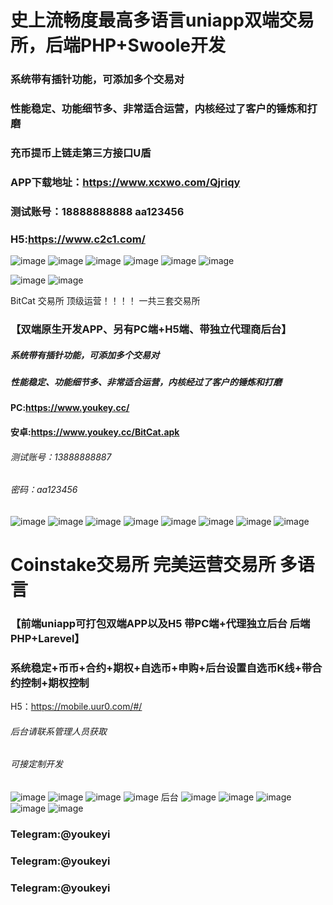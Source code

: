 
# 史上流畅度最高多语言uniapp双端交易所，后端PHP+Swoole开发
### 系统带有插针功能，可添加多个交易对
### 性能稳定、功能细节多、非常适合运营，内核经过了客户的锤炼和打磨
### 充币提币上链走第三方接口U盾
### APP下载地址：https://www.xcxwo.com/Qjriqy
### 测试账号：18888888888  aa123456
### H5:https://www.c2c1.com/

![image](https://github.com/YouKeyiru/BitCat-Exchange/assets/88319602/7b160dff-cb91-4d17-8f80-e289edce0c7a)
![image](https://github.com/YouKeyiru/BitCat-Exchange/assets/88319602/7b8a8532-1bcd-4254-98cb-81cc0a30212f)
![image](https://github.com/YouKeyiru/BitCat-Exchange/assets/88319602/5f550e8b-a00b-486f-8991-09bce0c305ef)
![image](https://github.com/YouKeyiru/BitCat-Exchange/assets/88319602/ce8e2524-8f48-47ff-b11a-b5a9bc31d6ab)
![image](https://github.com/YouKeyiru/BitCat-Exchange/assets/88319602/c15297e7-be20-41c2-8f39-6fda5379cabd)
![image](https://github.com/YouKeyiru/BitCat-Exchange/assets/88319602/39a1b2f2-3dab-4b81-bfe5-6600fbb8e590)

![image](https://github.com/YouKeyiru/BitCat-Exchange/assets/88319602/ce179b33-55df-48ad-9593-bade932147de)
![image](https://github.com/YouKeyiru/BitCat-Exchange/assets/88319602/310b3c90-8ab1-4210-a4c0-62b794b8a349)

 BitCat  交易所     顶级运营！！！！  一共三套交易所
### 【双端原生开发APP、另有PC端+H5端、带独立代理商后台】
#####  系统带有插针功能，可添加多个交易对
#####  性能稳定、功能细节多、非常适合运营，内核经过了客户的锤炼和打磨

#### PC:https://www.youkey.cc/
#### 安卓:https://www.youkey.cc/BitCat.apk
###### 测试账号：13888888887
###### 密码：aa123456
![image](https://user-images.githubusercontent.com/88319602/182165661-f6b094f9-3e38-4a18-92ab-60b7f8237a13.png)
![image](https://user-images.githubusercontent.com/88319602/182165696-f808a4b8-5a69-48bc-90ea-13ca04309cc1.png)
![image](https://user-images.githubusercontent.com/88319602/182165716-058e7c7e-1f2e-4889-95ac-452a6467cde9.png)
![image](https://user-images.githubusercontent.com/88319602/182165738-a7916545-fb7f-4cb8-b557-c750f0050d58.png)
![image](https://user-images.githubusercontent.com/88319602/182165758-b074cff1-7b16-4fed-8bb8-59b7433658cb.png)
![image](https://user-images.githubusercontent.com/88319602/182165879-15a1ae86-0670-439c-89b2-940a8d6d5781.png)
![image](https://user-images.githubusercontent.com/88319602/182165995-bc0f6d19-a6d9-4fa6-a329-e326ba6f3997.png)
![image](https://user-images.githubusercontent.com/88319602/182166221-ab086b50-f44d-4863-bfe1-e0829fc0a1c5.png)


# Coinstake交易所 完美运营交易所 多语言
### 【前端uniapp可打包双端APP以及H5 带PC端+代理独立后台 后端PHP+Larevel】
### 系统稳定+币币+合约+期权+自选币+申购+后台设置自选币K线+带合约控制+期权控制
H5：https://mobile.uur0.com/#/

###### 后台请联系管理人员获取
###### 可接定制开发

![image](https://user-images.githubusercontent.com/88319602/182164017-03e7fb53-3f0d-4758-a6a5-8d574ebf95ed.png)
![image](https://user-images.githubusercontent.com/88319602/182164242-875aa0a8-815d-4265-bcc1-ce1c310bcf0d.png)
![image](https://user-images.githubusercontent.com/88319602/182164316-a429d15f-3c16-404c-897a-e3a688b3a303.png)
![image](https://user-images.githubusercontent.com/88319602/182164369-02d0906e-4bf0-412e-87f0-f13b86b722e8.png)
后台
![image](https://user-images.githubusercontent.com/88319602/182164458-7012f870-ed59-43c7-8c96-84d44545fff0.png)
![image](https://user-images.githubusercontent.com/88319602/182164514-08a72ec6-8dc0-4686-8b1c-f4f58eeabc01.png)
![image](https://user-images.githubusercontent.com/88319602/182164564-968b93da-17ff-4fe2-9d79-7f03a4778c6f.png)
![image](https://user-images.githubusercontent.com/88319602/182164936-0ec9b37f-3726-4f43-9ea6-786554930649.png)
![image](https://user-images.githubusercontent.com/88319602/182165012-248892af-36d7-4c05-b8d5-b86bec03ae32.png)





### Telegram:@youkeyi
### Telegram:@youkeyi
### Telegram:@youkeyi




